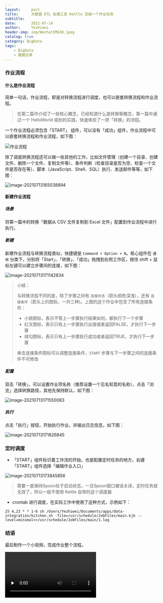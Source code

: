 ```yaml
---
layout:     post
title:      大数据 ETL 处理工具 Kettle 完成一个作业任务
subtitle:   
date:       2021-07-14
author:     Yezhiwei
header-img: img/WechatIMG38.jpeg
catalog: true
category: BigData
tags:
    - BigData
    - 数据仓库
---
```


### 作业流程

#### 什么是作业流程

简单一句话，作业流程，即是对转换流程进行调度，也可以嵌套转换流程和作业流程。

> 在第二篇中介绍了一些核心概念，已经知道什么是转换等概念，第一篇中通过一个 HelloWorld 级别的实践，快速体验了一把「转换」的流程。

一个作业流程必须包含「START」 组件，可以没有「成功」组件，作业流程中可以嵌套转换流程和作业流程，如下图：

![作业流程](https://gitee.com/yzhw/img/raw/master/img/作业流程.png)

除了调度转换流程还可以做一些其他的工作，比如文件管理（创建一个目录、创建文件、删除一个文件、复制文件等）、条件判断（检查目录是否为空、检查一个文件是否存在等）、脚本（JavaScript、Shell、SQL）执行、发送邮件等等，如下图：

![image-20210713165038894](https://gitee.com/yzhw/img/raw/master/img/image-20210713165038894.png)

#### 新建作业流程

##### 场景

将第一篇中的转换「数据从 CSV 文件复制到 Excel 文件」配置到作业流程中进行执行。

##### 新建

新建作业流程与转换流程类似，快捷键是 `Command + Option + N`。核心组件在 `通用` 分类下，分别将「Start」、「转换」、「成功」拖拽到右侧工作区，按住 shift + 鼠标左键可以建立步骤间的连接，如下图：

![image-20210713171142834](https://gitee.com/yzhw/img/raw/master/img/image-20210713171142834.png)

> 小结：
>
> 与转换流程不同的是，除了步骤之间有 `连接状态`（箭头颜色深浅），还有 `连接条件`（箭头上的图标，一共三种)。上图的这个作业中包含了所有连接条件：
>
> - 小锁图标，表示不管上一步骤执行结果如何，都执行下一个步骤
> - 红叉图标，表示只有上一步骤执行出错或者返回FALSE，才执行下一步骤
> - 绿勾图标，表示只有上一步骤执行成功或者返回TRUE，才执行下一步骤
>
> 单击连接条件图标可以调整连接条件，`START` 步骤与下一步骤之间的连接条件不可修改

##### 配置

双击「转换」，可以设置作业项名称（推荐设置一个见名知意的名称），点击「浏览」选择转换路径，其他先保持默认，如下图：

![image-20210713171550083](https://gitee.com/yzhw/img/raw/master/img/image-20210713171550083.png)

##### 执行

点击「执行」按钮，开始执行作业，并输出日志信息，如下图：

![image-20210713171826845](https://gitee.com/yzhw/img/raw/master/img/image-20210713171826845.png)



### 定时调度

- 「START」组件标识着工作流的开始，也是配置定时任务的地方，右键「START」组件选择「编辑作业入口」

![image-20210713173845856](https://gitee.com/yzhw/img/raw/master/img/image-20210713173845856.png)

> 需要一直保持Spoon处于启动状态，一旦Spoon窗口被误关闭，定时任务就无效了，所以一般不使用 Kettle 自带的这个调度器

- crontab 进行调度，在实际工作中使用了这种方式，示例如下：

```shell
25 4,23 * * 1-6 sh /Users/Yezhiwei/Documents/apps/data-integration/kitchen.sh -file=/usr/schedule/JobFiles/main.kjb --level=minimal>>/usr/schedule/JobFiles/main/1.log
```

### 结语

最后制作一个小视频，完成作业整个流程。

<video id="video" controls="" preload="none">
    <source id="mp4" src="https://gitee.com/yzhw/img/blob/master/img/output(compress-video-online.com).mp4" type="video/mp4">
</video>

